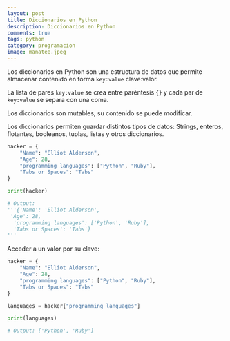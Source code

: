 ```yaml
---
layout: post
title: Diccionarios en Python
description: Diccionarios en Python
comments: true
tags: python
category: programacion
image: manatee.jpeg
---
```


Los diccionarios en Python son una estructura de datos que permite almacenar contenido en forma `key:value` clave:valor.

La lista de pares `key:value` se crea entre paréntesis `{}` y cada par de  `key:value` se separa con una coma.

Los diccionarios son mutables, su contenido se puede modificar.

Los diccionarios permiten guardar distintos tipos de datos: Strings, enteros, flotantes, booleanos, tuplas, listas y otros diccionarios.

```py
hacker = {
    "Name": "Elliot Alderson",
    "Age": 28,
    "programming languages": ["Python", "Ruby"],
    "Tabs or Spaces": "Tabs"
}

print(hacker)

# Output:
'''{'Name': 'Elliot Alderson',
 'Age': 28,
  'programming languages': ['Python', 'Ruby'],
  'Tabs or Spaces': 'Tabs'}
'''
```
Acceder a un valor por su clave:

```py
hacker = {
    "Name": "Elliot Alderson",
    "Age": 28,
    "programming languages": ["Python", "Ruby"],
    "Tabs or Spaces": "Tabs"
}

languages = hacker["programming languages"]

print(languages)

# Output: ['Python', 'Ruby']
```
